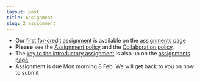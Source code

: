 ```yaml
---
layout: post
title: Assignment
slug: 2 assignment
---
```


* Our [first for-credit assignment](/materials/pg.asn.pdf) is available on the [assignments page](/assignments.html)
* __Please__ see the [Assignment policy](/assignment_policy.html) and the [Collaboration policy](/Collaboration.html).
* The [key to the introductory assignment](/materials/intro.key.pdf) is also up on the [assignments page](/assignments.html)
* Assignment is due Mon morning 8 Feb. We will get back to you on how to submit
